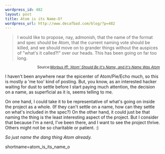 ```yaml
--- 
wordpress_id: 482
layout: post
title: Atom is its Name-O?
wordpress_url: http://www.decafbad.com/blog/?p=482
---
```

<blockquote cite="http://www.imc.org/atom-syntax/mail-archive/msg00571.html">I would like to propose, nay, admonish, that the name of the format and spec
should be Atom, that the current naming vote should be killed, and we should
move on to grander things without the auspices of "what's it called?!" over
our heads. This has been going on far too long.</blockquote>
<div class="credit" align="right"><small>Source:<cite><a href="http://www.imc.org/atom-syntax/mail-archive/msg00571.html">Morbus Iff: 'Atom' Should Be It's Name, and It's Name Was Atom</a></cite></small></div>

<p>I haven't been anywhere near the epicenter of Atom/Pie/Echo much,
so this is mostly a 'me too' kind of posting.  But, you know, as an
interested hacker waiting for dust to settle before I start paying
much attention, the decision on a name, as superficial as it is,
seems telling to me.</p>

<p>On one hand, I could take it to be representative of what's going
on inside the project as a whole.  (If they can't settle on a name,
how can they settle on what's included in the spec?)  On the other hand,
it could just be that naming the thing is the least interesting aspect
of the project.  But I consider that because I'm a nerd, I've been
there, and I want to see the project thrive.  Others might not be so
charitable or patient. :)</p>

<p><i>So just name the dang thing Atom already.</i></p>
<!--more-->
shortname=atom_is_its_name_o
